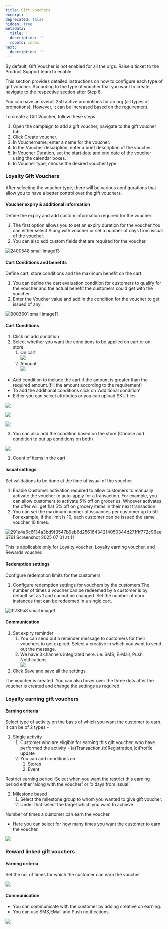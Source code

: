 ```yaml
---
title: Gift vouchers
excerpt: ''
deprecated: false
hidden: true
metadata:
  title: ''
  description: ''
  robots: index
next:
  description: ''
---
```

<Note title="Note">
By default, Gift Voucher is not enabled for all the orgs. Raise a ticket to the Product Support team to enable.
</Note>

This section provides detailed instructions on how to configure each type of gift voucher. According to the type of voucher that you want to create,  navigate to the respective section after Step 6.

You can have an overall 250 active promotions for an org (all types of promotions). However, it can be increased based on the requirement.

To create a Gift Voucher, follow these steps.

1. Open the campaign to add a gift voucher, navigate to the gift voucher tab.
2. Click Create voucher.
3. In Vouchername, enter a name for the voucher.
4. In the Voucher description, enter a brief description of the voucher.
5. In Voucher Duration, set the start date and end date of the voucher using the calendar boxes.
6. In Voucher type, choose the desired voucher type.

### Loyalty Gift Vouchers

After selecting the voucher type, there will be various configurations that allow you to have a better control over the gift vouchers.

#### Voucher expiry & additional information

Define the expiry and add custom information required for the voucher

1. The first option allows you to set an expiry duration for the voucher.You can either select Along with voucher or set a number of days from issual of the voucher.
2. You can also add custom fields that are required for the voucher.

![2400548 small image13](https://files.readme.io/2400548-small-image13.png)

#### Cart Conditions and benefits

Define cart, store conditions and the maximum benefit on the cart.

1. You can define the cart evaluation condition for customers to qualify for the voucher and the actual benefit the customers could get with the voucher.
2. Enter the Voucher value and add in the condition for the voucher to get issued of any.

![9003601 small image11](https://files.readme.io/9003601-small-image11.png)

#### Cart Conditions

1. Click on add condition
2. Select whether you want the conditions to be applied on cart or on store.
   1. On cart\
      ![](https://files.readme.io/82cce82-small-image15.png)
   2. Amount\
      ![](https://files.readme.io/9c7b4a9-small-image9.png)

* Add condition to include the cart if the amount is greater than the required amount.(fill the amount according to the requirement)
* To add the additional conditions click on ‘Additional condition’
* Either you can select attributes or you can upload SKU files.

![](https://files.readme.io/adcc414-small-image4.png)

![](https://files.readme.io/54fce82-small-image7.png)

![](https://files.readme.io/3e0595b-small-image18.png)

3. You can also add the condition based on the store.(Choose add condition to put up conditions on both)

![](https://files.readme.io/d004161-small-image10.png)

1. Count of items in the cart

#### Issual settings

Set validations to be done at the time of issual of the voucher.

1. Enable Customer activation required to allow customers to manually activate the voucher to auto-apply for a transaction.  For example, you can allow customers to activate 5% off on groceries. Whoever activates the offer will get flat 5% off on grocery items in their next transaction.
2. You can set the maximum number of issuances per customer up to 50. For example, if the limit is 10, each customer can be issued the same voucher 10 times.

![291e4a6c6f34a3bd9f3547b9eb6d25616434214050344d271fff772c96ee6761 Screenshot 2025 07 01 at 11](https://files.readme.io/291e4a6c6f34a3bd9f3547b9eb6d25616434214050344d271fff772c96ee6761-Screenshot_2025-07-01_at_11.33.38_AM.png)

This is applicable only for Loyalty voucher, Loyalty earning voucher, and Rewards voucher.

#### Redemption settings

Configure redemption limits for the customers

1. Configure redemption settings for vouchers by the customers.The number of times a voucher can be redeemed by a customer is by default set as 1 and cannot be changed. Set the number of earn instances that can be redeemed in a single cart.

![3f789a8 small image1](https://files.readme.io/3f789a8-small-image1.png)

#### Communication

1. Set expiry reminder
   1. You can send out a reminder message to customers for their vouchers to get expired. Select a creative in which you want to send out the message.
   2. We have 3 channels integrated here. i.e. SMS, E-Mail, Push Notifications\
      ![](https://files.readme.io/ec58ac6-small-image16.png)
2. Click Save and save all the settings.

The voucher is created. You can also hover over the three dots after the voucher is created and change the settings as required.

### Loyalty earning gift vouchers

#### Earning criteria

Select type of activity on the basis of which you want the customer to earn. It can be of 2 types -

1. Single activity
   1. Customer who are eligible for earning this gift voucher, who have performed the activity - (a)Transaction,(b)Registration,(c)Profile update
   2. You can add conditions on
      1. Stores
      2. Event

Restrict earning period :Select when you want the restrict this earning period either 'along with the voucher' or 'x days from issual'.

2. Milestone based
   1. Select the milestone group to whom you wanted to give gift voucher.
   2. Under that select the target which you want to achieve.

Number of times a customer can earn the voucher

* Here you can select for how many times you want the customer to earn the voucher.

![](https://files.readme.io/8ee7a08-small-image20.png)

### Reward linked gift vouchers

#### Earning criteria

Set the no. of times for which the customer can earn the voucher

![](https://files.readme.io/b8e21c0-small-image2.png)

#### Communication

* You can communicate with the customer by adding creative on earning.
* You can use SMS,EMail and Push notifications.

![](https://files.readme.io/3b24d59-small-image6.png)